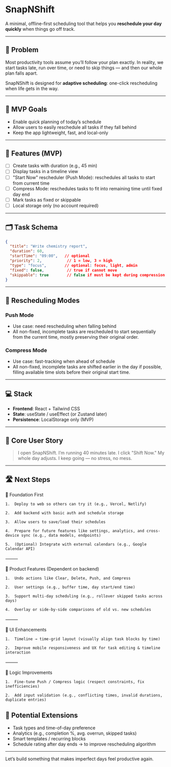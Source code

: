 # SnapNShift

A minimal, offline-first scheduling tool that helps you **reschedule your day quickly** when things go off track.

---

## 🧠 Problem

Most productivity tools assume you’ll follow your plan exactly. In reality, we start tasks late, run over time, or need to skip things — and then our whole plan falls apart.

SnapNShift is designed for **adaptive scheduling**: one-click rescheduling when life gets in the way.

---

## 🎯 MVP Goals

- Enable quick planning of today’s schedule
- Allow users to easily reschedule all tasks if they fall behind
- Keep the app lightweight, fast, and local-only

---

## 🔧 Features (MVP)

- [ ] Create tasks with duration (e.g., 45 min)
- [ ] Display tasks in a timeline view
- [ ] "Start Now" rescheduler (Push Mode): reschedules all tasks to start from current time
- [ ] Compress Mode: reschedules tasks to fit into remaining time until fixed day end
- [ ] Mark tasks as fixed or skippable
- [ ] Local storage only (no account required)

---

## 🗂️ Task Schema

```json
{
  "title": "Write chemistry report",
  "duration": 60,
  "startTime": "09:00",   // optional
  "priority": 2,           // 1 = low, 3 = high
  "type": "focus",        // optional: focus, light, admin
  "fixed": false,          // true if cannot move
  "skippable": true        // false if must be kept during compression
}
```

---

## 🔁 Rescheduling Modes

### Push Mode
- Use case: need rescheduling when falling behind
- All non-fixed, incomplete tasks are rescheduled to start sequentially from the current time, mostly preserving their original order.

### Compress Mode
- Use case: fast-tracking when ahead of schedule
- All non-fixed, incomplete tasks are shifted earlier in the day if possible, filling available time slots before their original start time.

---

## 💻 Stack

- **Frontend**: React + Tailwind CSS
- **State**: useState / useEffect (or Zustand later)
- **Persistence**: LocalStorage only (MVP)

---

## 📌 Core User Story

> I open SnapNShift. I’m running 40 minutes late. I click "Shift Now." My whole day adjusts. I keep going — no stress, no mess.

---

## 🛣️ Next Steps
🧱 Foundation First

	1.	Deploy to web so others can try it (e.g., Vercel, Netlify)
 
	2.	Add backend with basic auth and schedule storage
 
	3.	Allow users to save/load their schedules
 
	4.	Prepare for future features like settings, analytics, and cross-device sync (e.g., data models, endpoints)
 
	5.	(Optional) Integrate with external calendars (e.g., Google Calendar API)

⸻

🔧 Product Features (Dependent on backend)

	1.	Undo actions like Clear, Delete, Push, and Compress
 
	2.	User settings (e.g., buffer time, day start/end time)
 
	3.	Support multi-day scheduling (e.g., rollover skipped tasks across days)
 
	4.	Overlay or side-by-side comparisons of old vs. new schedules

⸻

🎨 UI Enhancements

	1.	Timeline → time-grid layout (visually align task blocks by time)
 
	2.	Improve mobile responsiveness and UX for task editing & timeline interaction

⸻

🧠 Logic Improvements

	1.	Fine-tune Push / Compress logic (respect constraints, fix inefficiencies)
 
	2.	Add input validation (e.g., conflicting times, invalid durations, duplicate entries)


## 🔮 Potential Extensions
- Task types and time-of-day preference
- Analytics (e.g., completion %, avg. overrun, skipped tasks)
- Smart templates / recurring blocks
- Schedule rating after day ends -> to improve rescheduling algorithm





---

Let’s build something that makes imperfect days feel productive again.

